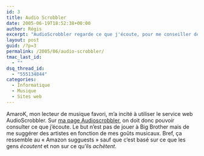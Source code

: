 ```yaml
---
id: 3
title: Audio Scrobbler
date: 2005-06-19T18:52:38+00:00
author: Régis
excerpt: "AudioScrobbler regarde ce que j'écoute, pour me conseiller de nouveaux chanteurs."
layout: post
guid: /?p=3
permalink: /2005/06/audio-scrobbler/
tmac_last_id:
  - ""
dsq_thread_id:
  - "555134844"
categories:
  - Informatique
  - Musique
  - Sites web
---
```

AmaroK, mon lecteur de musique favori, m&rsquo;a incité à utiliser le service web AudioScrobbler. Sur [ma page Audioscrobbler](http://www.audioscrobbler.com/user/wakaseoo/), on doit donc pouvoir consulter ce que j&rsquo;écoute. Le but n&rsquo;est pas de jouer à Big Brother mais de me suggérer des artistes en fonction de mes goûts musicaux. Bref, ça ressemble au « Amazon sugguests » sauf que c&rsquo;est basé sur ce que les gens _écoutent_ et non sur ce qu&rsquo;ils _achètent_.